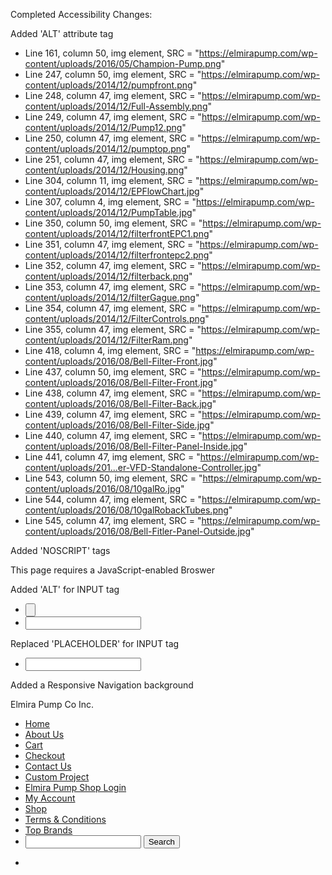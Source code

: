 Completed Accessibility Changes:

Added 'ALT' attribute tag
- Line 161, column 50, img element, SRC = "https://elmirapump.com/wp-content/uploads/2016/05/Champion-Pump.png"
- Line 247, column 50, img element, SRC = "https://elmirapump.com/wp-content/uploads/2014/12/pumpfront.png"
- Line 248, column 47, img element, SRC = "https://elmirapump.com/wp-content/uploads/2014/12/Full-Assembly.png"
- Line 249, column 47, img element, SRC = "https://elmirapump.com/wp-content/uploads/2014/12/Pump12.png"
- Line 250, column 47, img element, SRC = "https://elmirapump.com/wp-content/uploads/2014/12/pumptop.png"
- Line 251, column 47, img element, SRC = "https://elmirapump.com/wp-content/uploads/2014/12/Housing.png"
- Line 304, column 11, img element, SRC = "https://elmirapump.com/wp-content/uploads/2014/12/EPFlowChart.jpg"
- Line 307, column 4, img element, SRC = "https://elmirapump.com/wp-content/uploads/2014/12/PumpTable.jpg"
- Line 350, column 50, img element, SRC = "https://elmirapump.com/wp-content/uploads/2014/12/filterfrontEPC1.png"
- Line 351, column 47, img element, SRC = "https://elmirapump.com/wp-content/uploads/2014/12/filterfrontepc2.png"
- Line 352, column 47, img element, SRC = "https://elmirapump.com/wp-content/uploads/2014/12/filterback.png"
- Line 353, column 47, img element, SRC = "https://elmirapump.com/wp-content/uploads/2014/12/filterGague.png"
- Line 354, column 47, img element, SRC = "https://elmirapump.com/wp-content/uploads/2014/12/FilterControls.png"
- Line 355, column 47, img element, SRC = "https://elmirapump.com/wp-content/uploads/2014/12/FilterRam.png"
- Line 418, column 4, img element, SRC = "https://elmirapump.com/wp-content/uploads/2016/08/Bell-Filter-Front.jpg"
- Line 437, column 50, img element, SRC = "https://elmirapump.com/wp-content/uploads/2016/08/Bell-Filter-Front.jpg"
- Line 438, column 47, img element, SRC = "https://elmirapump.com/wp-content/uploads/2016/08/Bell-Filter-Back.jpg"
- Line 439, column 47, img element, SRC = "https://elmirapump.com/wp-content/uploads/2016/08/Bell-Filter-Side.jpg"
- Line 440, column 47, img element, SRC = "https://elmirapump.com/wp-content/uploads/2016/08/Bell-Filter-Panel-Inside.jpg"
- Line 441, column 47, img element, SRC = "https://elmirapump.com/wp-content/uploads/201...er-VFD-Standalone-Controller.jpg"
- Line 543, column 50, img element, SRC = "https://elmirapump.com/wp-content/uploads/2016/08/10galRo.jpg"
- Line 544, column 47, img element, SRC = "https://elmirapump.com/wp-content/uploads/2016/08/10galRobackTubes.png"
- Line 545, column 47, img element, SRC = "https://elmirapump.com/wp-content/uploads/2016/08/Bell-Fitler-Panel-Outside.jpg"

Added 'NOSCRIPT' tags
    <noscript>
      <p>This page requires a JavaScript-enabled Broswer</p>
    </noscript>

Added 'ALT' for INPUT tag
- <input id="search2" type="submit" class="search-submit" value="" alt="Submit Search">
- <input id="search1" alt="Search Field" type="search" class="search-field" value="">

Replaced 'PLACEHOLDER' for INPUT tag
- <input id="search1" alt="Search Field" type="search" class="search-field" value="">

Added a Responsive Navigation background
    <nav class="navbar navbar-inverse bg-inverse navbar-toggleable-md color-me">
      <div class="container-fluid">
        <div class="navbar-header">
          <a class="navbar-brand active">Elmira Pump Co Inc.</a>
        </div>
        <ul class="nav navbar-nav">
          <li class="active"><a href="https://elmirapump.com/">Home</a></li>
          <li><a href="https://elmirapump.com/index.php/about-us/">About Us</a></li>
          <li><a href="https://elmirapump.com/index.php/cart/">Cart</a></li>
          <li><a href="https://elmirapump.com/index.php/cart/">Checkout</a></li>
    			<li><a href="https://elmirapump.com/index.php/contact/">Contact Us</a></li>
    			<li><a href="https://elmirapump.com/index.php/sample-page/">Custom Project</a></li>
    			<li><a href="https://elmirapump.com/index.php/elmira-pump-shop-login/">Elmira Pump Shop Login</a></li>
    			<li><a href="https://elmirapump.com/index.php/my-account/">My Account</a></li>
    			<li><a href="https://elmirapump.com/index.php/shop/">Shop</a></li>
    			<li><a href="https://elmirapump.com/index.php/terms-conditions/">Terms &amp; Conditions</a></li>
    			<li><a href="https://elmirapump.com/index.php/shop-2/">Top Brands</a></li>
    			<li>
    				<form class="form-inline">
    					<input class="form-control mr-sm-2" type="text" alt="search">
    					<button class="btn btn-outline-success my-2 my-sm-0 color-button" type="submit">Search</button>
    				</form>
    			<li>
    		</ul>
    	</div>
    </nav>
